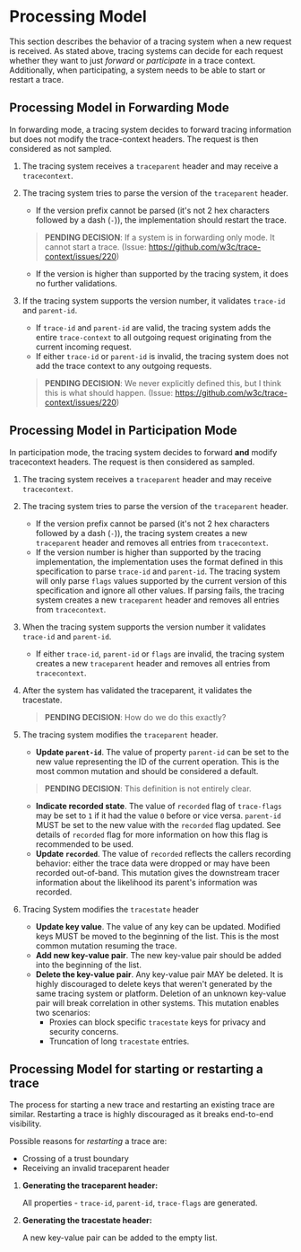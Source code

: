 # Processing Model

This section describes the behavior of a tracing system when a new request is received.
As stated above, tracing systems can decide for each request whether they want to
just _forward_ or _participate_ in a trace context. Additionally, when participating,
a system needs to be able to start or restart a trace.

## Processing Model in Forwarding Mode

In forwarding mode, a tracing system decides to forward tracing information but
does not modify the trace-context headers. The request is then considered as not
sampled.

1. The tracing system receives a `traceparent` header and may receive a `tracecontext`.
2. The tracing system tries to parse the version of the `traceparent` header.
   - If the version prefix cannot be parsed (it's not 2 hex characters followed by
  a dash (`-`)), the implementation should restart the trace.
    > **PENDING DECISION**: If a system is in forwarding only mode. It cannot
    start a trace. (Issue: https://github.com/w3c/trace-context/issues/220)

   - If the version is higher than supported by the tracing
   system, it does no further validations.

3. If the tracing system supports the version number, it validates `trace-id`
   and `parent-id`.
   - If `trace-id` and `parent-id` are valid, the tracing system adds the entire
     `trace-context` to all outgoing request originating from the current
     incoming request.
   - If either `trace-id` or `parent-id` is invalid, the tracing system does not
     add the trace context to any outgoing requests.
    > **PENDING DECISION**: We never explicitly defined this, but I think this
    is what should happen. (Issue: https://github.com/w3c/trace-context/issues/220)

## Processing Model in Participation Mode

In participation mode, the tracing system decides to forward **and** modify
tracecontext headers. The request is then considered as sampled.

1. The tracing system receives a `traceparent` header and may receive `tracecontext`.
2. The tracing system tries to parse the version of the `traceparent` header.
   - If the version prefix cannot be parsed (it's not 2 hex characters followed
  by a dash (`-`)), the tracing system creates a new `traceparent` header and
  removes all entries from `tracecontext`.
   - If the version number is higher than supported by the tracing implementation,
  the implementation uses the format defined in this specification to parse
  `trace-id` and `parent-id`. The tracing system will only parse `flags` values
  supported by the current version of this specification and ignore all other
  values. If parsing fails, the tracing system creates a new `traceparent` header
  and removes all entries from `tracecontext`.

3. When the tracing system supports the version number it validates `trace-id`
and `parent-id`.
   - If either `trace-id`, `parent-id` or `flags`  are invalid,  the tracing
  system creates a new `traceparent` header and removes all entries from `tracecontext`.
4. After the system has validated the traceparent, it validates the tracestate.
    > **PENDING DECISION**: How do we do this exactly?

5. The tracing system modifies the `traceparent` header.
    - **Update `parent-id`**. The value of property `parent-id` can be set to
    the new value representing the ID of the current operation. This is the most
    common mutation and should be considered a default.
    > **PENDING DECISION**: This definition is not entirely clear.
    - **Indicate recorded state**. The value of `recorded` flag of `trace-flags`
    may be set to `1` if it had the value `0` before or vice versa. `parent-id`
    MUST be set to the new value with the `recorded` flag updated.
    See details of `recorded` flag for more information on how this flag is
    recommended to be used.
    - **Update `recorded`**. The value of `recorded` reflects the callers
    recording behavior: either the trace data were dropped or may have been
    recorded out-of-band. This mutation gives the downstream tracer information
    about the likelihood its parent's information was recorded.
6. Tracing System modifies the `tracestate` header
    - **Update key value**. The value of any key can be updated. Modified keys
    MUST be moved to the beginning of the list. This is the most common mutation
    resuming the trace.
    - **Add new key-value pair**. The new key-value pair should be added into
    the beginning of the list.
    - **Delete the key-value pair**. Any key-value pair MAY be deleted. It is
    highly discouraged to delete keys that weren't generated by the same tracing
    system or platform. Deletion of an unknown key-value pair will break
    correlation in other systems. This mutation enables two scenarios:
      - Proxies can block specific `tracestate` keys for privacy and security
    concerns.
      - Truncation of long `tracestate` entries.

## Processing Model for starting or restarting a trace

The process for starting a new trace and restarting an existing trace are similar.
Restarting a trace is highly discouraged as it breaks end-to-end visibility.

Possible reasons for _restarting_ a trace are:

- Crossing of a trust boundary
- Receiving an invalid traceparent header

1. **Generating the traceparent header:**

   All properties - `trace-id`, `parent-id`, `trace-flags`
   are generated.

2. **Generating the tracestate header:**

   A new key-value pair can be added to the empty list.